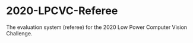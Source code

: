 # 2020-LPCVC-Referee
The evaluation system (referee) for the 2020 Low Power Computer Vision Challenge. 
